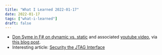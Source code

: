 ```yaml
---
title: "What I Learned 2022-01-17"
date: 2022-01-17
tags: ["what-i-learned"]
draft: false
---
```


- [Don Syme in F# on dynamic vs. static](https://github.com/fsharp/fslang-suggestions/issues/243#issuecomment-916079347) and associated [youtube video](https://www.youtube.com/watch?v=Gq41S6TfJK0), via [this blog post](https://hirrolot.github.io/posts/why-static-languages-suffer-from-complexity).
- Interesting article: [Security the JTAG Interface](https://www.asset-intertech.com/resources/blog/2019/07/securing-the-jtag-interface/)
